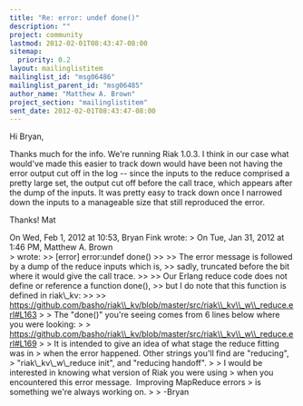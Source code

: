 ```yaml
---
title: "Re: error: undef done()"
description: ""
project: community
lastmod: 2012-02-01T08:43:47-08:00
sitemap:
  priority: 0.2
layout: mailinglistitem
mailinglist_id: "msg06486"
mailinglist_parent_id: "msg06485"
author_name: "Matthew A. Brown"
project_section: "mailinglistitem"
sent_date: 2012-02-01T08:43:47-08:00
---
```



Hi Bryan,

Thanks much for the info. We're running Riak 1.0.3. I think in our
case what would've made this easier to track down would have been not
having the error output cut off in the log -- since the inputs to the
reduce comprised a pretty large set, the output cut off before the
call trace, which appears after the dump of the inputs. It was pretty
easy to track down once I narrowed down the inputs to a manageable
size that still reproduced the error.

Thanks!
Mat

On Wed, Feb 1, 2012 at 10:53, Bryan Fink  wrote:
&gt; On Tue, Jan 31, 2012 at 1:46 PM, Matthew A. Brown  
&gt; wrote:
&gt;&gt; [error] error:undef done()
&gt;&gt;
&gt;&gt; The error message is followed by a dump of the reduce inputs which is,
&gt;&gt; sadly, truncated before the bit where it would give the call trace.
&gt;&gt;
&gt;&gt; Our Erlang reduce code does not define or reference a function done(),
&gt;&gt; but I do note that this function is defined in riak\\_kv:
&gt;&gt;
&gt;&gt; https://github.com/basho/riak\\_kv/blob/master/src/riak\\_kv\\_w\\_reduce.erl#L163
&gt;
&gt; The "done()" you're seeing comes from 6 lines below where you were looking:
&gt;
&gt; https://github.com/basho/riak\\_kv/blob/master/src/riak\\_kv\\_w\\_reduce.erl#L169
&gt;
&gt; It is intended to give an idea of what stage the reduce fitting was in
&gt; when the error happened. Other strings you'll find are "reducing",
&gt; "riak\\_kv\\_w\\_reduce init", and "reducing handoff".
&gt;
&gt; I would be interested in knowing what version of Riak you were using
&gt; when you encountered this error message.  Improving MapReduce errors
&gt; is something we're always working on.
&gt;
&gt; -Bryan

